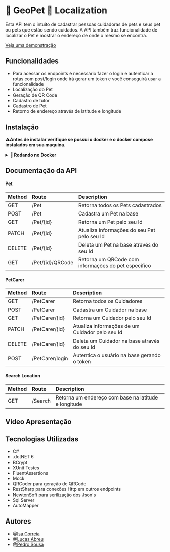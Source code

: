 
# :wolf:  GeoPet 🐾 Localization

Esta API tem o intuito de cadastrar pessoas cuidadoras de pets e seus pet ou pets que estão sendo cuidados.
A API também traz funcionalidade de localizar o Pet e mostrar o endereço de onde o mesmo se encontra.

[Veja uma demonstração](https://youtu.be/6iRUxJaEPBw)

## Funcionalidades

- Para acessar os endpoints é necessário fazer o login e autenticar a rotas com post/login onde irá gerar um token e você conseguirá usar a funcionalidade
- Localização do Pet
- Geração de QR Code
- Cadastro de tutor
- Cadastro de Pet
- Retorno de endereço através de latitude e longitude


## Instalação
**:warning:Antes de instalar verifique se possui o docker e o docker compose instalados em sua maquina.**
<details>
  <summary><strong>🐋 Rodando no Docker</strong></summary>
  Execute:

  ```bash
    docker-compose up
  ```
  Depois basta rodar a aplicação ou digitar:
  ```bash
    dotnet run
  ```
  </details>
  
## Documentação da API

#### Pet

| Method   | Route       | Description                           |
| :---------- | :--------- | :---------------------------------- |
| GET | /Pet | Retorna todos os Pets cadastrados |
| POST | /Pet | Cadastra um Pet na base |
| GET | /Pet/{id} | Retorna um Pet pelo seu Id |
| PATCH | /Pet/{id} | Atualiza informações do seu Pet pelo seu Id |
| DELETE | /Pet/{id} | Deleta um Pet na base através do seu Id |
| GET | /Pet/{id}/QRCode | Retorna um QRCode com informações do pet específico |

#### PetCarer

| Method   | Route       | Description                           |
| :---------- | :--------- | :---------------------------------- |
| GET | /PetCarer | Retorna todos os Cuidadores |
| POST | /PetCarer | Cadastra um Cuidador na base |
| GET | /PetCarer/{id} | Retorna um Cuidador pelo seu Id |
| PATCH | /PetCarer/{id} | Atualiza informações de um Cuidador pelo seu Id |
| DELETE | /PetCarer/{id} | Deleta um Cuidador na base através do seu Id |
| POST | /PetCarer/login | Autentica o usuário na base gerando o token |

#### Search Location

| Method   | Route       | Description                           |
| :---------- | :--------- | :---------------------------------- |
| GET | /Search | Retorna um endereço com base na latitude e longitude |



## Vídeo Apresentação
## Tecnologias Utilizadas

- C#
- .dotNET 6
- BCrypt
- XUnit Testes
- FluentAssertions
- Mock
- QRCoder para geração de QRCode
- RestSharp para conexões Http em outros endpoints
- NewtonSoft para serilização dos Json's
- Sql Server
- AutoMapper

## Autores
- [@Isa Correia](https://github.com/IsaCorreia)
- [@Lucas Abreu](https://github.com/defreitaslucas)
- [@Pedro Sousa](https://github.com/pedrossdemelo)

